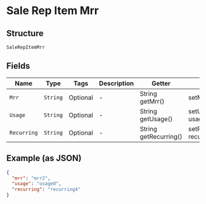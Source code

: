 
# Sale Rep Item Mrr

## Structure

`SaleRepItemMrr`

## Fields

| Name | Type | Tags | Description | Getter | Setter |
|  --- | --- | --- | --- | --- | --- |
| `Mrr` | `String` | Optional | - | String getMrr() | setMrr(String mrr) |
| `Usage` | `String` | Optional | - | String getUsage() | setUsage(String usage) |
| `Recurring` | `String` | Optional | - | String getRecurring() | setRecurring(String recurring) |

## Example (as JSON)

```json
{
  "mrr": "mrr2",
  "usage": "usage0",
  "recurring": "recurring4"
}
```

